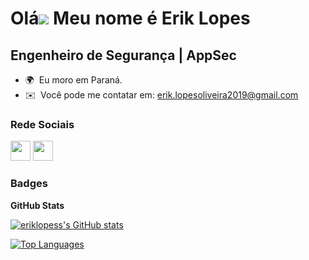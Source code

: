 Olá![](https://user-images.githubusercontent.com/18350557/176309783-0785949b-9127-417c-8b55-ab5a4333674e.gif) Meu nome é Erik Lopes
==================================================================================================================================

Engenheiro de Segurança | AppSec
-----------------------

* 🌍  Eu moro em Paraná.
* ✉️  Você pode me contatar em: [erik.lopesoliveira2019@gmail.com](mailto:erik.lopesoliveira2019@gmail.com)

### Rede Sociais

<p align="left"> <a href="https://www.github.com/eriklopess" target="_blank" rel="noreferrer"><img src="https://raw.githubusercontent.com/danielcranney/readme-generator/main/public/icons/socials/github.svg" width="32" height="32" /></a> <a href="https://www.linkedin.com/in/eriklopesdeoliveira" target="_blank" rel="noreferrer"><img src="https://raw.githubusercontent.com/danielcranney/readme-generator/main/public/icons/socials/linkedin.svg" width="32" height="32" /></a></p>

### Badges

<b>GitHub Stats</b>

<a href="http://www.github.com/eriklopess"><img src="https://github-readme-stats.vercel.app/api?username=eriklopess&show_icons=true&hide=&count_private=true&title_color=a855f7&text_color=64748b&icon_color=a855f7&bg_color=1c1917&hide_border=true&show_icons=true" alt="eriklopess's GitHub stats" /></a>

<a href="https://github.com/eriklopess" align="left"><img src="https://github-readme-stats.vercel.app/api/top-langs/?username=eriklopess&langs_count=10&title_color=a855f7&text_color=64748b&icon_color=a855f7&bg_color=1c1917&hide_border=true&locale=en&custom_title=Top%20%Languages" alt="Top Languages" /></a>
